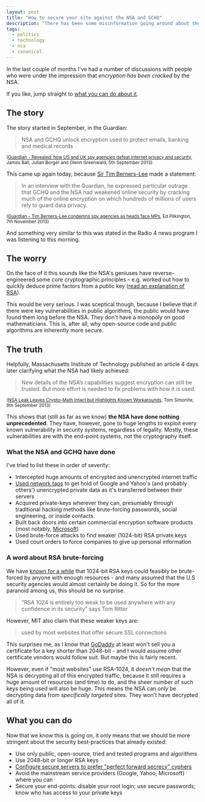 ```yaml
---
layout: post
title: "How to secure your site against the NSA and GCHQ"
description: "There has been some misinformation going around about the state of our cryptographic technology following certain revelations about the NSA. I'm here to clear that up."
tags:
  - politics
  - technology
  - nsa
  - canonical
---
```


In the last couple of months I've had a number of discussions with people who were under the impression that _encryption has been cracked_ by the NSA.

If you like, jump straight to [what you can do about it](#what-you-can-do).

## The story

The story started in September, in the Guardian:

> NSA and GCHQ unlock encryption used to protect emails, banking and medical records

<small>([Guardian - Revealed: how US and UK spy agencies defeat internet privacy and security][guardian-defeat-privacy], James Ball, Julian Borger and Glenn Greenwald, 5th September 2013)</small>

This came up again today, because [Sir Tim Berners-Lee](http://en.wikipedia.org/wiki/Tim_berners_lee) made a statement:

> In an interview with the Guardian, he expressed particular outrage that GCHQ and the NSA had weakened online security by cracking much of the online encryption on which hundreds of millions of users rely to guard data privacy.

<small>([Guardian - Tim Berners-Lee condemns spy agencies as heads face MPs][guardian-berners-lee], Ed Pilkington, 7th November 2013)</small>

And something very similar to this was stated in the Radio 4 news program I was listening to this morning.

## The worry

On the face of it this sounds like the NSA's geniuses have reverse-engineered some core cryptographic principles - e.g. worked out how to quickly deduce prime factors from a public key ([read an explanation of RSA][cryp-explained-prime-factors]).

This would be very serious. I was sceptical though, because I believe that if there were key vulnerabilities in public algorithms, the public would have found them long before the NSA. They don't have a monopoly on good mathematicians. This is, after all, why open-source code and public algorithms are inherently more secure.

## The truth

Helpfully, Massachusetts Institute of Technology published an article 4 days later clarifying what the NSA had likely achieved:

> New details of the NSA’s capabilities suggest encryption can still be trusted. But more effort is needed to fix problems with how it is used.

<small>([NSA Leak Leaves Crypto-Math Intact but Highlights Known Workarounds][mit-crypto-math], Tom Simonite, 9th September 2013)</small>

This shows that (still as far as we know) **the NSA have done nothing unprecedented**. They have, however, gone to huge lengths to exploit every known vulnerability in security systems, regardless of legality. Mostly, these vulnerabilities are with the end-point systems, not the cryptography itself.

### What the NSA and GCHQ have done

I've tried to list these in order of severity:

- Intercepted huge amounts of encrypted and unencrypted internet traffic
- [Used network taps][ind-network-taps] to get hold of Google and Yahoo's (and probably others') unencrypted private data as it's transferred between their servers
- Acquired private-keys wherever they can, presumably through traditional hacking methods like brute-forcing passwords, social engineering, or inside contacts.
- Built back doors into certain commercial encryption software products (most notably, [Microsoft](http://www.wired.co.uk/news/archive/2013-07/12/microsoft-nsa-collusion))
- Used brute-force attacks to find weaker (1024-bit) RSA private keys
- Used court orders to force companies to give up personal information

### A word about RSA brute-forcing

We have [known for a while][se-rsa-length] that 1024-bit RSA keys could feasibly be brute-forced by anyone with enough resources - and many assumed that the U.S security agencies would almost certainly be doing it. So for the more paranoid among us, this should be no surprise.

> “RSA 1024 is entirely too weak to be used anywhere with any confidence in its security” says Tom Ritter

However, MIT also claim that these weaker keys are:

> used by most websites that offer secure SSL connections

This surprises me, as I know that [GoDaddy](http://uk.godaddy.com/) at least won't sell you a certificate for a key shorter than 2048-bit - and I would assume other certificate vendors would follow suit. But maybe this is fairly recent.

However, even if "most websites" use RSA-1024, it _doesn't mean_ that the NSA is decrypting all of this encrypted traffic, because it still requires a huge amount of resources (and time) to do, and the sheer number of such keys being used will also be huge. This means the NSA can _only_ be decrypting data from _specifically targeted_ sites. They won't have decrypted all of it.

<span id="what-you-can-do"></span>

## What you can do

Now that we know this is going on, it only means that we should be more stringent about the security best-practices that already existed:

- Use only public, open-source, tried and tested programs and algorithms
- Use 2048-bit or longer RSA keys
- [Configure secure servers to prefer "perfect forward secrecy" cyphers][se-https-pfs]
- Avoid the mainstream service providers (Google, Yahoo, Microsoft) where you can
- Secure your end-points: disable your root login; use secure passwords; know who has access to your private keys

[se-rsa-length]: http://stackoverflow.com/questions/589834/what-rsa-key-length-should-i-use-for-my-ssl-certificates
[se-https-pfs]: http://crypto.stackexchange.com/questions/8933/how-can-i-use-ssl-tls-with-perfect-forward-secrecy
[cryp-explained-prime-factors]: http://www.informit.com/articles/article.aspx?p=102212&seqNum=4
[mit-crypto-math]: http://www.technologyreview.com/news/519171/nsa-leak-leaves-crypto-math-intact-but-highlights-known-workarounds/
[guardian-defeat-privacy]: http://www.theguardian.com/world/2013/sep/05/nsa-gchq-encryption-codes-security
[guardian-berners-lee]: http://www.theguardian.com/world/2013/nov/06/tim-berners-lee-encryption-spy-agencies
[ind-network-taps]: http://www.independent.co.uk/news/world/americas/nsa-hacked-google-and-yahoos-data-centre-links-snowden-documents-say-8913998.html
